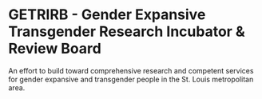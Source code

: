 # GETRIRB - Gender Expansive Transgender Research Incubator & Review Board

An effort to build toward comprehensive research and competent services for gender expansive and transgender people in the St. Louis metropolitan area.
